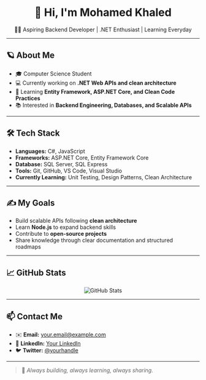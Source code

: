 <h1 align="center">👋 Hi, I'm Mohamed Khaled</h1>

<p align="center">
  🧑‍💻 Aspiring Backend Developer | .NET Enthusiast | Learning Everyday
</p>

---

## 🪐 About Me

- 🎓 Computer Science Student
- 💻 Currently working on **.NET Web APIs and clean architecture**
- 🚀 Learning **Entity Framework, ASP.NET Core, and Clean Code Practices**
- 📚 Interested in **Backend Engineering, Databases, and Scalable APIs**

---

## 🛠️ Tech Stack

- **Languages:** C#, JavaScript
- **Frameworks:** ASP.NET Core, Entity Framework Core
- **Database:** SQL Server, SQL Express
- **Tools:** Git, GitHub, VS Code, Visual Studio
- **Currently Learning:** Unit Testing, Design Patterns, Clean Architecture

---

## ✍️ My Goals

- Build scalable APIs following **clean architecture**
- Learn **Node.js** to expand backend skills
- Contribute to **open-source projects**
- Share knowledge through clear documentation and structured roadmaps

---

## 📈 GitHub Stats

<p align="center">
  <img src="https://github-readme-stats.vercel.app/api?username=YOUR_USERNAME&show_icons=true&theme=transparent&hide_title=true" alt="GitHub Stats" />
</p>

---

## 📫 Contact Me

- ✉️ **Email:** your.email@example.com
- 💼 **LinkedIn:** [Your LinkedIn](https://linkedin.com/in/yourusername)
- 🐦 **Twitter:** [@yourhandle](https://twitter.com/yourhandle)

---

> 🚀 *Always building, always learning, always sharing.*


